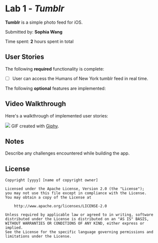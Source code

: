 # Lab 1 - *Tumblr*

**Tumblr** is a simple photo feed for iOS.

Submitted by: **Sophia Wang**

Time spent: **2** hours spent in total

## User Stories

The following **required** functionality is complete:

* [ ] User can access the Humans of New York tumblr feed in real time.

The following **optional** features are implemented:

## Video Walkthrough

Here's a walkthrough of implemented user stories:

![](https://media.giphy.com/media/wRBBFIE0xPPQ6tAZxh/source.gif)
GIF created with [Giphy](giphy.com).

## Notes

Describe any challenges encountered while building the app.

## License

    Copyright [yyyy] [name of copyright owner]

    Licensed under the Apache License, Version 2.0 (the "License");
    you may not use this file except in compliance with the License.
    You may obtain a copy of the License at

        http://www.apache.org/licenses/LICENSE-2.0

    Unless required by applicable law or agreed to in writing, software
    distributed under the License is distributed on an "AS IS" BASIS,
    WITHOUT WARRANTIES OR CONDITIONS OF ANY KIND, either express or implied.
    See the License for the specific language governing permissions and
    limitations under the License.
